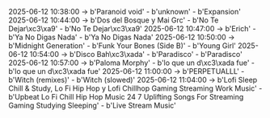 2025-06-12 10:38:00 -> b'Paranoid void' - b'unknown' - b'Expansion'
2025-06-12 10:44:00 -> b'Dos del Bosque y Mai Grc' - b'No Te Dejar\xc3\xa9' - b'No Te Dejar\xc3\xa9'
2025-06-12 10:47:00 -> b'Erich' - b'Ya No Digas Nada' - b'Ya No Digas Nada'
2025-06-12 10:50:00 -> b'Midnight Generation' - b'Funk Your Bones (Side B)' - b'Young Girl'
2025-06-12 10:54:00 -> b'Disco Bah\xc3\xada' - b'Paradisco' - b'Paradisco'
2025-06-12 10:57:00 -> b'Paloma Morphy' - b'lo que un d\xc3\xada fue' - b'lo que un d\xc3\xada fue'
2025-06-12 11:00:00 -> b'PERPETUALLL' - b'Witch (remixes)' - b'Witch (slowed)'
2025-06-12 11:04:00 -> b'Lofi Sleep Chill & Study, Lo Fi Hip Hop y Lofi Chillhop Gaming Streaming Work Music' - b'Upbeat Lo Fi Chill Hip Hop Music 24 7 Uplifting Songs For Streaming Gaming Studying Sleeping' - b'Live Stream Music'
